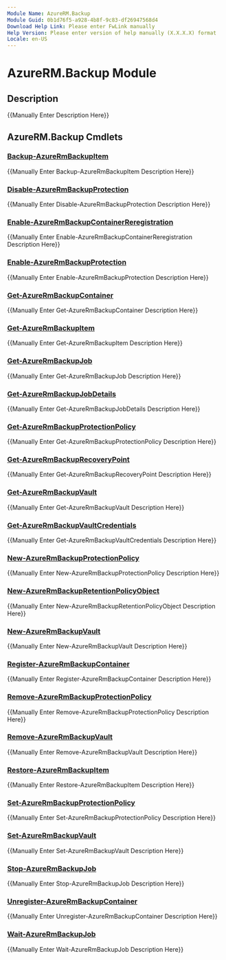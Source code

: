 ```yaml
---
Module Name: AzureRM.Backup
Module Guid: 0b1d76f5-a928-4b8f-9c83-df26947568d4
Download Help Link: Please enter FwLink manually
Help Version: Please enter version of help manually (X.X.X.X) format
Locale: en-US
---
```


# AzureRM.Backup Module
## Description
{{Manually Enter Description Here}}

## AzureRM.Backup Cmdlets
### [Backup-AzureRmBackupItem](Backup-AzureRmBackupItem.md)
{{Manually Enter Backup-AzureRmBackupItem Description Here}}

### [Disable-AzureRmBackupProtection](Disable-AzureRmBackupProtection.md)
{{Manually Enter Disable-AzureRmBackupProtection Description Here}}

### [Enable-AzureRmBackupContainerReregistration](Enable-AzureRmBackupContainerReregistration.md)
{{Manually Enter Enable-AzureRmBackupContainerReregistration Description Here}}

### [Enable-AzureRmBackupProtection](Enable-AzureRmBackupProtection.md)
{{Manually Enter Enable-AzureRmBackupProtection Description Here}}

### [Get-AzureRmBackupContainer](Get-AzureRmBackupContainer.md)
{{Manually Enter Get-AzureRmBackupContainer Description Here}}

### [Get-AzureRmBackupItem](Get-AzureRmBackupItem.md)
{{Manually Enter Get-AzureRmBackupItem Description Here}}

### [Get-AzureRmBackupJob](Get-AzureRmBackupJob.md)
{{Manually Enter Get-AzureRmBackupJob Description Here}}

### [Get-AzureRmBackupJobDetails](Get-AzureRmBackupJobDetails.md)
{{Manually Enter Get-AzureRmBackupJobDetails Description Here}}

### [Get-AzureRmBackupProtectionPolicy](Get-AzureRmBackupProtectionPolicy.md)
{{Manually Enter Get-AzureRmBackupProtectionPolicy Description Here}}

### [Get-AzureRmBackupRecoveryPoint](Get-AzureRmBackupRecoveryPoint.md)
{{Manually Enter Get-AzureRmBackupRecoveryPoint Description Here}}

### [Get-AzureRmBackupVault](Get-AzureRmBackupVault.md)
{{Manually Enter Get-AzureRmBackupVault Description Here}}

### [Get-AzureRmBackupVaultCredentials](Get-AzureRmBackupVaultCredentials.md)
{{Manually Enter Get-AzureRmBackupVaultCredentials Description Here}}

### [New-AzureRmBackupProtectionPolicy](New-AzureRmBackupProtectionPolicy.md)
{{Manually Enter New-AzureRmBackupProtectionPolicy Description Here}}

### [New-AzureRmBackupRetentionPolicyObject](New-AzureRmBackupRetentionPolicyObject.md)
{{Manually Enter New-AzureRmBackupRetentionPolicyObject Description Here}}

### [New-AzureRmBackupVault](New-AzureRmBackupVault.md)
{{Manually Enter New-AzureRmBackupVault Description Here}}

### [Register-AzureRmBackupContainer](Register-AzureRmBackupContainer.md)
{{Manually Enter Register-AzureRmBackupContainer Description Here}}

### [Remove-AzureRmBackupProtectionPolicy](Remove-AzureRmBackupProtectionPolicy.md)
{{Manually Enter Remove-AzureRmBackupProtectionPolicy Description Here}}

### [Remove-AzureRmBackupVault](Remove-AzureRmBackupVault.md)
{{Manually Enter Remove-AzureRmBackupVault Description Here}}

### [Restore-AzureRmBackupItem](Restore-AzureRmBackupItem.md)
{{Manually Enter Restore-AzureRmBackupItem Description Here}}

### [Set-AzureRmBackupProtectionPolicy](Set-AzureRmBackupProtectionPolicy.md)
{{Manually Enter Set-AzureRmBackupProtectionPolicy Description Here}}

### [Set-AzureRmBackupVault](Set-AzureRmBackupVault.md)
{{Manually Enter Set-AzureRmBackupVault Description Here}}

### [Stop-AzureRmBackupJob](Stop-AzureRmBackupJob.md)
{{Manually Enter Stop-AzureRmBackupJob Description Here}}

### [Unregister-AzureRmBackupContainer](Unregister-AzureRmBackupContainer.md)
{{Manually Enter Unregister-AzureRmBackupContainer Description Here}}

### [Wait-AzureRmBackupJob](Wait-AzureRmBackupJob.md)
{{Manually Enter Wait-AzureRmBackupJob Description Here}}


